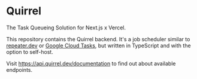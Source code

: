 # Quirrel

The Task Queueing Solution for Next.js x Vercel.

This repository contains the Quirrel backend. It's a job scheduler similar to [repeater.dev](https://repeater.dev) or [Google Cloud Tasks](https://cloud.google.com/tasks/), but written in TypeScript and with the option to self-host.

Visit https://api.quirrel.dev/documentation to find out about available endpoints.
